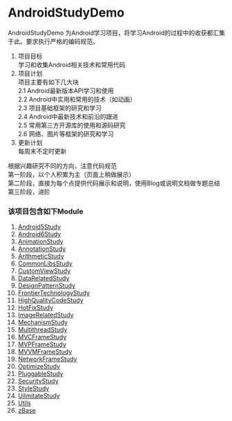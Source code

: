 # AndroidStudyDemo
AndroidStudyDemo 为Android学习项目，将学习Android的过程中的收获都汇集
于此。要求执行严格的编码规范。  

1. 项目目标  
学习和收集Android相关技术和常用代码  
2. 项目计划  
项目主要有如下几大块  
2.1 Android最新版本API学习和使用  
2.2 Android中实用和常用的技术（如动画）  
2.3 项目基础框架的研究和学习  
2.4 Android中最新技术和前沿的跟进  
2.5 常用第三方开源库的使用和源码研究  
2.6 网络、图片等框架的研究和学习  
3. 更新计划  
每周末不定时更新  

根据兴趣研究不同的方向，注意代码规范  
第一阶段，以个人积累为主（页面上稍做展示）  
第二阶段，直接为每个点提供代码展示和说明，使用Blog或说明文档做专题总结  
第三阶段，进阶  

### 该项目包含如下Module ###
1. [Android5Study](Android5Study/doc/README.md)
2. [Android6Study](Android6Study/doc/README.md)
3. [AnimationStudy](AnimationStudy/doc/README.md)
4. [AnnotationStudy](AnnotationStudy/doc/README.md)
5. [ArithmeticStudy](ArithmeticStudy/doc/README.md)
6. [CommonLibsStudy](CommonLibsStudy/doc/README.md)
7. [CustomViewStudy](CustomViewStudy/doc/README.md)
8. [DataRelatedStudy](DataRelatedStudy/doc/README.md)
9. [DesignPatternStudy](DesignPatternStudy/doc/README.md)
10. [FrontierTechnologyStudy](FrontierTechnologyStudy/doc/README.md)
11. [HighQualityCodeStudy](HighQualityCodeStudy/doc/README.md)
12. [HotFixStudy](HotFixStudy/doc/README.md)
13. [ImageRelatedStudy](ImageRelatedStudy/doc/README.md)
14. [MechanismStudy](MechanismStudy/doc/README.md)
15. [MultithreadStudy](MultithreadStudy/doc/README.md)
16. [MVCFrameStudy](MVCFrameStudy/doc/README.md)
17. [MVPFrameStudy](MVPFrameStudy/doc/README.md)
18. [MVVMFrameStudy](MVVMFrameStudy/doc/README.md)
19. [NetworkFrameStudy](NetworkFrameStudy/doc/README.md)
20. [OptimizeStudy](OptimizeStudy/doc/README.md)
21. [PluggableStudy](PluggableStudy/doc/README.md)
22. [SecurityStudy](SecurityStudy/doc/README.md)
23. [StyleStudy](StyleStudy/doc/README.md)
24. [UiImitateStudy](UiImitateStudy/doc/README.md)
25. [Utils](Utils/doc/README.md)
26. [zBase](zBase/doc/README.md)